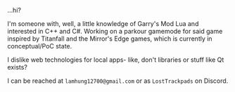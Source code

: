 ...hi?

I'm someone with, well, a little knowledge of Garry's Mod Lua and interested in C++ and C#. Working on a parkour gamemode for said game inspired by Titanfall and the Mirror's Edge games, which is currently in conceptual/PoC state.

I dislike web technologies for local apps- like, don't libraries or stuff like Qt exists?

I can be reached at `lamhung12700@gmail.com` or as `LostTrackpads` on Discord.

<!--
**LostTrackpad/LostTrackpad** is a ✨ _special_ ✨ repository because its `README.md` (this file) appears on your GitHub profile.

Here are some ideas to get you started:

- 🔭 I’m currently working on ...
- 🌱 I’m currently learning ...
- 👯 I’m looking to collaborate on ...
- 🤔 I’m looking for help with ...
- 💬 Ask me about ...
- 📫 How to reach me: ...
- 😄 Pronouns: ...
- ⚡ Fun fact: ...
-->
